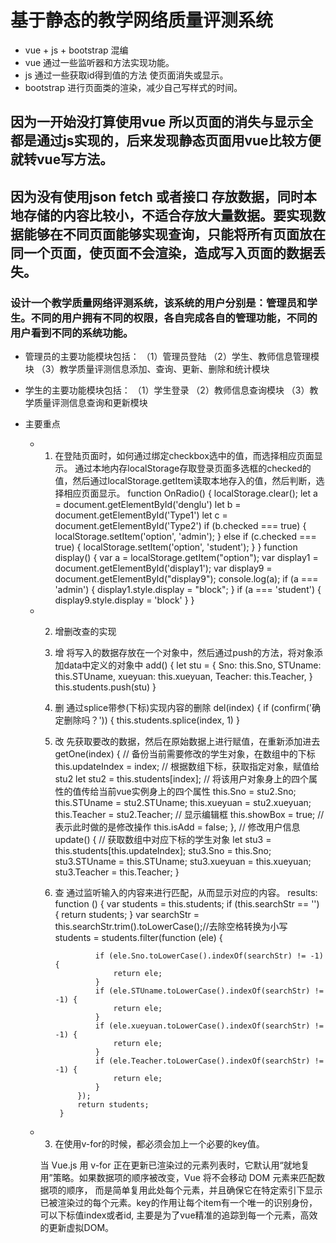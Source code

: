 # 基于静态的教学网络质量评测系统

 - vue + js + bootstrap 混编
 - vue 通过一些监听器和方法实现功能。
 - js 通过一些获取id得到值的方法 使页面消失或显示。
 - bootstrap 进行页面类的渲染，减少自己写样式的时间。

## 因为一开始没打算使用vue 所以页面的消失与显示全都是通过js实现的，后来发现静态页面用vue比较方便就转vue写方法。

## 因为没有使用json fetch 或者接口 存放数据，同时本地存储的内容比较小，不适合存放大量数据。要实现数据能够在不同页面能够实现查询，只能将所有页面放在同一个页面，使页面不会渲染，造成写入页面的数据丢失。

### 设计一个教学质量网络评测系统，该系统的用户分别是：管理员和学生。不同的用户拥有不同的权限，各自完成各自的管理功能，不同的用户看到不同的系统功能。

  - 管理员的主要功能模块包括：
    （1）管理员登陆
    （2）学生、教师信息管理模块
    （3）教学质量评测信息添加、查询、更新、删除和统计模块

  - 学生的主要功能模块包括：
    （1）学生登录
    （2）教师信息查询模块
    （3）教学质量评测信息查询和更新模块

- 主要重点

    - 1. 在登陆页面时，如何通过绑定checkbox选中的值，而选择相应页面显示。
         通过本地内存localStorage存取登录页面多选框的checked的值，然后通过localStorage.getItem读取本地存入的值，然后判断，选择相应页面显示。
          function OnRadio() {
            localStorage.clear();
            let a = document.getElementById('denglu')
            let b = document.getElementById('Type1')
            let c = document.getElementById('Type2')
            if (b.checked === true) {
                localStorage.setItem('option', 'admin');
            }
            else if (c.checked === true) {
                localStorage.setItem('option', 'student');
            }
        }
         function display() {
            var a = localStorage.getItem("option");
            var display1 = document.getElementById('display1');
            var display9 = document.getElementById("display9");
            console.log(a);
            if (a === 'admin') {
                display1.style.display = "block";
            }
            if (a === 'student') {
                display9.style.display = 'block'
            }
        }
    - 2. 增删改查的实现
        1. 增
            将写入的数据存放在一个对象中，然后通过push的方法，将对象添加data中定义的对象中
           add() {
                    let stu = {
                        Sno: this.Sno,
                        STUname: this.STUname,
                        xueyuan: this.xueyuan,
                        Teacher: this.Teacher,
                    }
                    this.students.push(stu)
                }
        
        2. 删
        通过splice带参(下标)实现内容的删除
         del(index) {
                    if (confirm('确定删除吗？')) {
                        this.students.splice(index, 1)
                    }

        3. 改
        先获取要改的数据，然后在原始数据上进行赋值，在重新添加进去
          getOne(index) {
                    // 备份当前需要修改的学生对象，在数组中的下标
                    this.updateIndex = index;
                    // 根据数组下标，获取指定对象，赋值给stu2
                    let stu2 = this.students[index];
                    // 将该用户对象身上的四个属性的值传给当前vue实例身上的四个属性
                    this.Sno = stu2.Sno;
                    this.STUname = stu2.STUname;
                    this.xueyuan = stu2.xueyuan;
                    this.Teacher = stu2.Teacher;
                    // 显示编辑框
                    this.showBox = true;
                    // 表示此时做的是修改操作
                    this.isAdd = false;
                },
                // 修改用户信息
                update() {
                    // 获取数组中对应下标的学生对象
                    let stu3 = this.students[this.updateIndex];
                    stu3.Sno = this.Sno;
                    stu3.STUname = this.STUname;
                    stu3.xueyuan = this.xueyuan;
                    stu3.Teacher = this.Teacher;
                }

        4. 查 
        通过监听输入的内容来进行匹配，从而显示对应的内容。
             results: function () {
                    var students = this.students;
                    if (this.searchStr == '') {
                        return students;
                    }
                    var searchStr = this.searchStr.trim().toLowerCase();//去除空格转换为小写
                    students = students.filter(function (ele) {

                        if (ele.Sno.toLowerCase().indexOf(searchStr) != -1) {
                            return ele;
                        }
                        if (ele.STUname.toLowerCase().indexOf(searchStr) != -1) {
                            return ele;
                        }
                        if (ele.xueyuan.toLowerCase().indexOf(searchStr) != -1) {
                            return ele;
                        }
                        if (ele.Teacher.toLowerCase().indexOf(searchStr) != -1) {
                            return ele;
                        }
                    });
                    return students;
                }

    - 3. 在使用v-for的时候，都必须会加上一个必要的key值。
    
        当 Vue.js 用 v-for 正在更新已渲染过的元素列表时，它默认用“就地复用”策略。如果数据项的顺序被改变，Vue 将不会移动 DOM 元素来匹配数据项的顺序， 而是简单复用此处每个元素，并且确保它在特定索引下显示已被渲染过的每个元素。key的作用让每个item有一个唯一的识别身份，可以下标值index或者id, 主要是为了vue精准的追踪到每一个元素，高效的更新虚拟DOM。

